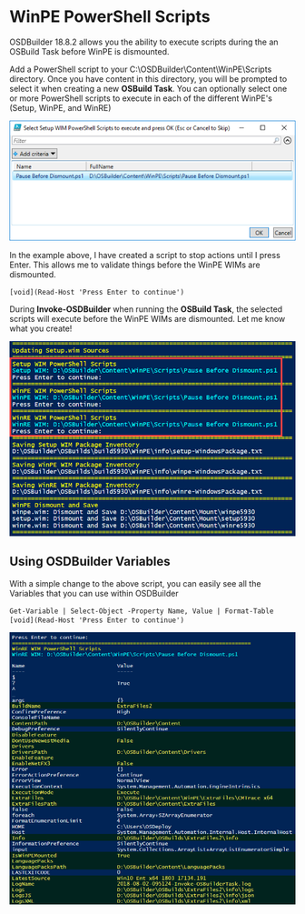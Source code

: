 # WinPE PowerShell Scripts

OSDBuilder 18.8.2 allows you the ability to execute scripts during the an OSBuild Task before WinPE is dismounted.

Add a PowerShell script to your C:\OSDBuilder\Content\WinPE\Scripts directory. Once you have content in this directory, you will be prompted to select it when creating a new **OSBuild Task**. You can optionally select one or more PowerShell scripts to execute in each of the different WinPE's \(Setup, WinPE, and WinRE\)

![](../../../../.gitbook/assets/2018-08-01_22-27-46.png)

In the example above, I have created a script to stop actions until I press Enter. This allows me to validate things before the WinPE WIMs are dismounted.

```text
[void](Read-Host 'Press Enter to continue')
```

During **Invoke-OSDBuilder** when running the **OSBuild Task**, the selected scripts will execute before the WinPE WIMs are dismounted. Let me know what you create!

![](../../../../.gitbook/assets/2018-08-02_1-39-06.png)

## Using OSDBuilder Variables

With a simple change to the above script, you can easily see all the Variables that you can use within OSDBuilder

```text
Get-Variable | Select-Object -Property Name, Value | Format-Table
[void](Read-Host 'Press Enter to continue')
```

![OSDBuilder Variables highlighted in Yellow with Black Background](../../../../.gitbook/assets/2018-08-02_10-14-42.png)

